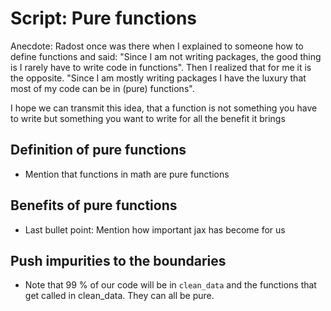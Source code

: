 # Script: Pure functions

Anecdote: Radost once was there when I explained to someone how to define functions and
said: "Since I am not writing packages, the good thing is I rarely have to write code in
functions". Then I realized that for me it is the opposite. "Since I am mostly writing
packages I have the luxury that most of my code can be in (pure) functions".

I hope we can transmit this idea, that a function is not something you have to write but
something you want to write for all the benefit it brings

## Definition of pure functions

- Mention that functions in math are pure functions

## Benefits of pure functions

- Last bullet point: Mention how important jax has become for us

## Push impurities to the boundaries

- Note that 99 % of our code will be in `clean_data` and the functions that get called
  in clean_data. They can all be pure.

